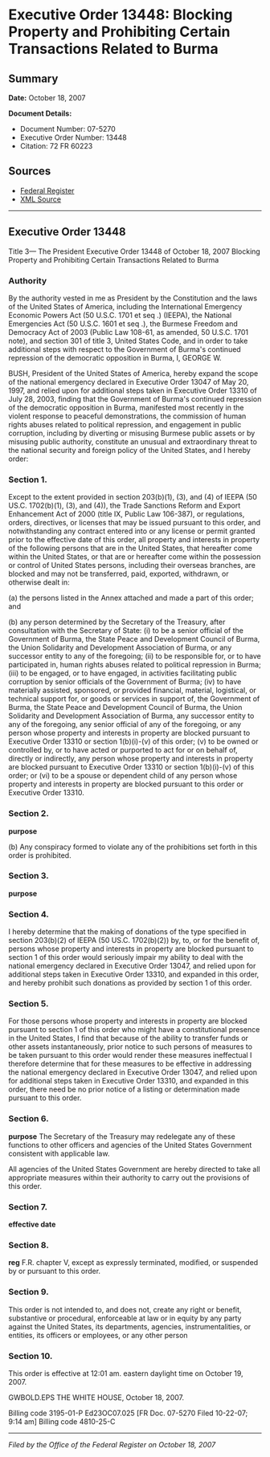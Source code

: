 # Executive Order 13448: Blocking Property and Prohibiting Certain Transactions Related to Burma

## Summary

**Date:** October 18, 2007

**Document Details:**
- Document Number: 07-5270
- Executive Order Number: 13448
- Citation: 72 FR 60223

## Sources
- [Federal Register](https://www.federalregister.gov/documents/2007/10/23/07-5270/blocking-property-and-prohibiting-certain-transactions-related-to-burma)
- [XML Source](https://www.federalregister.gov/documents/full_text/xml/2007/10/23/07-5270.xml)

---

## Executive Order 13448

Title 3—
The President
Executive Order 13448 of October 18, 2007
Blocking Property and Prohibiting Certain Transactions 
Related to Burma
### Authority

By the authority vested in me as President by the Constitution and the laws of the United States of America, including the International Emergency Economic Powers Act (50 U.S.C. 1701 
et seq
.) (IEEPA), the National Emergencies Act (50 U.S.C. 1601 
et seq
.), the Burmese Freedom and Democracy Act of 2003 (Public Law 108-61, as amended, 50 U.S.C. 1701 note), and section 301 of title 3, United States Code, and in order to take additional steps with respect to the Government of Burma's continued repression of the democratic opposition in Burma, 
I, GEORGE W.

BUSH, President of the United States of America, hereby expand the scope of the national emergency declared in Executive Order 13047 of May 20, 1997, and relied upon for additional steps taken in Executive Order 13310 of July 28, 2003, finding that the Government of Burma's continued repression of the democratic opposition in Burma, manifested most recently in the violent response to peaceful demonstrations, the commission of human rights abuses related to political repression, and engagement in public corruption, including by diverting or misusing Burmese public assets or by misusing public authority, constitute an unusual and extraordinary threat to the national security and foreign policy of the United States, and I hereby order: 
### Section 1.

Except to the extent provided in section 203(b)(1), (3), and (4) of IEEPA (50 US.C. 1702(b)(1), (3), and (4)), the Trade Sanctions Reform and Export Enhancement Act of 2000 (title IX, Public Law 106-387), or regulations, orders, directives, or licenses that may be issued pursuant to this order, and notwithstanding any contract entered into or any license or permit granted prior to the effective date of this order, all property and interests in property of the following persons that are in the United States, that hereafter come within the United States, or that are or hereafter come within the possession or control of United States persons, including their overseas branches, are blocked and may not be transferred, paid, exported, withdrawn, or otherwise dealt in: 

(a) the persons listed in the Annex attached and made a part of this order; and 

(b) any person determined by the Secretary of the Treasury, after consultation with the Secretary of State: 
    (i) to be a senior official of the Government of Burma, the State Peace and Development Council of Burma, the Union Solidarity and Development Association of Burma, or any successor entity to any of the foregoing; 
    (ii) to be responsible for, or to have participated in, human rights abuses related to political repression in Burma; 
    (iii) to be engaged, or to have engaged, in activities facilitating public corruption by senior officials of the Government of Burma; 
    (iv) to have materially assisted, sponsored, or provided financial, material, logistical, or technical support for, or goods or services in support of, the Government of Burma, the State Peace and Development Council of Burma, the Union Solidarity and Development Association of Burma, any successor entity to any of the foregoing, any senior official of any of the foregoing, or any person whose property and interests in property are blocked pursuant to Executive Order 13310 or section 1(b)(i)-(v) of this order; 
    (v) to be owned or controlled by, or to have acted or purported to act for or on behalf of, directly or indirectly, any person whose property and interests in property are blocked pursuant to Executive Order 13310 or section 1(b)(i)-(v) of this order; or 
    (vi) to be a spouse or dependent child of any person whose property and interests in property are blocked pursuant to this order or Executive Order 13310. 
### Section 2.

**purpose**

(b) Any conspiracy formed to violate any of the prohibitions set forth in this order is prohibited. 
### Section 3.

**purpose**

### Section 4.

I hereby determine that the making of donations of the type specified in section 203(b)(2) of IEEPA (50 US.C. 1702(b)(2)) by, to, or for the benefit of, persons whose property and interests in property are blocked pursuant to section 1 of this order would seriously impair my ability to deal with the national emergency declared in Executive Order 13047, and relied upon for additional steps taken in Executive Order 13310, and expanded in this order, and hereby prohibit such donations as provided by section 1 of this order. 
### Section 5.

For those persons whose property and interests in property are blocked pursuant to section 1 of this order who might have a constitutional presence in the United States, I find that because of the ability to transfer funds or other assets instantaneously, prior notice to such persons of measures to be taken pursuant to this order would render these measures ineffectual I therefore determine that for these measures to be effective in addressing the national emergency declared in Executive Order 13047, and relied upon for additional steps taken in Executive Order 13310, and expanded in this order, there need be no prior notice of a listing or determination made pursuant to this order. 
### Section 6.

**purpose**
 The Secretary of the Treasury may redelegate any of these functions to other officers and agencies of the United States Government consistent with applicable law.

All agencies of the United States Government are hereby directed to take all appropriate measures within their authority to carry out the provisions of this order. 
### Section 7.

**effective date**

### Section 8.

**reg**
F.R. chapter V, except as expressly terminated, modified, or suspended by or pursuant to this order. 
### Section 9.

This order is not intended to, and does not, create any right or benefit, substantive or procedural, enforceable at law or in equity by any party against the United States, its departments, agencies, instrumentalities, or entities, its officers or employees, or any other person 
### Section 10.

This order is effective at 12:01 am. eastern daylight time on October 19, 2007.

GWBOLD.EPS
THE WHITE HOUSE,
October 18, 2007.

Billing code 3195-01-P
Ed23OC07.025
[FR Doc. 07-5270
Filed 10-22-07; 9:14 am]
Billing code 4810-25-C

---

*Filed by the Office of the Federal Register on October 18, 2007*

